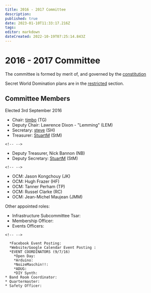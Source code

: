 ```yaml
---
title: 2016 - 2017 Committee
description: 
published: true
date: 2023-01-10T11:33:17.216Z
tags: 
editor: markdown
dateCreated: 2022-10-19T07:25:14.843Z
---
```


# 2016 - 2017 Committee

The committee is formed by merit of, and governed by the [constitution](constitution)

Secret World Domination plans are in the [restricted](/committee/restricted/start) section.

## Committee Members

Elected 3rd September 2016

-   Chair: [timbo](/user/timbo) (TG)
-   Deputy Chair: Lawrence Dixon - "Lemming" (LEM)
-   Secretary: [steve](/user/steve) (SH)
-   Treasurer: [StuartM](/user/StuartM) (StM)

```{=html}
<!-- -->
```
-   Deputy Treasurer, Nick Bannon (NB)
-   Deputy Secretary: [StuartM](/user/StuartM) (StM)

```{=html}
<!-- -->
```
-   OCM: Jason Kongchouy (JK)
-   OCM: Hugh Frazer (HF)
-   OCM: Tanner Perham (TP)
-   OCM: Russel Clarke (RC)
-   OCM: Jean-Michel Maujean (JMM)

Other appointed roles:

-   Infrastructure Subcommittee Tsar:
-   Membership Officer:
-   Events Officers:

```{=html}
<!-- -->
```
      *Facebook Event Posting: 
      *Website/Google Calendar Event Posting :
      *EVENT COORDINATORS (9/7/16)
        *Open Day: 
        *Arduino: 
        *NoizeMaschin!!:
        *ADUG:
        *DIY Synth:
    * Band Room Coordinator:
    * Quartermaster:
    * Safety Officer:
